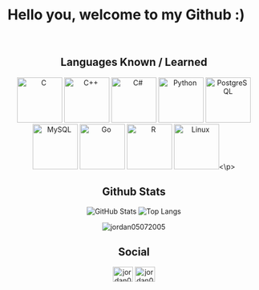 # **Hello you, welcome to my Github :)**  
<div align="center">

<br/>  

## **Languages ​​Known / Learned**  

<p align="center">  
<img src="https://profilinator.rishav.dev/skills-assets/c-original.svg" alt="C" height="90" />
<img src="https://profilinator.rishav.dev/skills-assets/cplusplus-original.svg" alt="C++" height="90" />
<img src="https://profilinator.rishav.dev/skills-assets/csharp-original.svg" alt="C#" height="90" />
<img src="https://profilinator.rishav.dev/skills-assets/python-original.svg" alt="Python" height="90" />
<img src="https://profilinator.rishav.dev/skills-assets/postgresql-original-wordmark.svg" alt="PostgreSQL" height="90" />
<img src="https://profilinator.rishav.dev/skills-assets/mysql-original-wordmark.svg" alt="MySQL" height="90" />
<img src="https://profilinator.rishav.dev/skills-assets/go-original.svg" alt="Go" height=90" />
<img src="https://profilinator.rishav.dev/skills-assets/r.svg" alt="R" height="90" />
<img src="https://profilinator.rishav.dev/skills-assets/linux-original.svg" alt="Linux" height="90" /><\p>


<br/>  

## Github Stats  
![GitHub Stats](https://github-readme-stats.vercel.app/api?username=jordan05072005&theme=tokyonight)
![Top Langs](https://github-readme-stats.vercel.app/api/top-langs?username=jordan05072005&layout=compact&theme=tokyonight)

<img src="https://komarev.com/ghpvc/?username=jordan05072005&label=Profile%20views&color=0e75b6&style=flat" alt="jordan05072005" />

## Social
<p align="center">
<a href="https://instagram.com/jordan050705" target="blank"><img align="center" src="https://raw.githubusercontent.com/rahuldkjain/github-profile-readme-generator/master/src/images/icons/Social/instagram.svg" alt="jordan050705" height="30" width="40" /></a>
<a href="https://discord.gg/jordan0507" target="blank"><img align="center" src="https://raw.githubusercontent.com/rahuldkjain/github-profile-readme-generator/master/src/images/icons/Social/discord.svg" alt="jordan0507" height="30" width="40" /></a></p>

<br/>  
</div>
